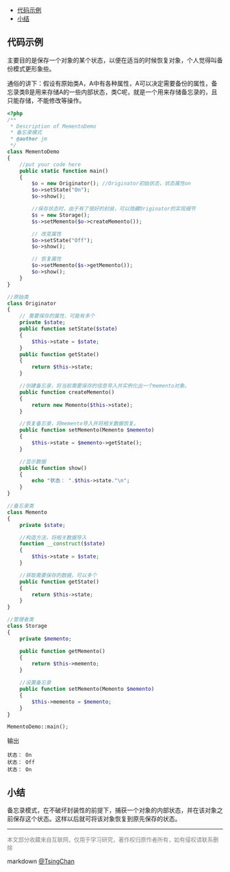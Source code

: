 
<!-- TOC -->

- [代码示例](#代码示例)
- [小结](#小结)

<!-- /TOC -->

## 代码示例

主要目的是保存一个对象的某个状态，以便在适当的时候恢复对象，个人觉得叫备份模式更形象些。

通俗的讲下：假设有原始类A，A中有各种属性，A可以决定需要备份的属性，备忘录类B是用来存储A的一些内部状态，类C呢，就是一个用来存储备忘录的，且只能存储，不能修改等操作。

```php
<?php
/**
 * Description of MementoDemo
 * 备忘录模式
 * @author jm
 */
class MementoDemo
{
    //put your code here
    public static function main()
    {
        $o = new Originator(); //Originator初始状态，状态属性on
        $o->setState("On");
        $o->show();

        //保存状态时，由于有了很好的封装，可以隐藏Originator的实现细节
        $s = new Storage();
        $s->setMemento($o->createMemento());

        // 改变属性
        $o->setState("Off");
        $o->show();

        // 恢复属性
        $o->setMemento($s->getMemento());
        $o->show();        
    }
}

//原始类
class Originator
{   
    // 需要保存的属性，可能有多个
    private $state;
    public function setState($state)
    {
        $this->state = $state;
    }
    public function getState()
    {
        return $this->state;
    }

    //创建备忘录，将当前需要保存的信息导入并实例化出一个memento对象。
    public function createMemento()
    {
        return new Memento($this->state);
    }

    //恢复备忘录，将memento导入并将相关数据恢复。
    public function setMemento(Memento $memento)
    {   
        $this->state = $memento->getState();
    }

    //显示数据
    public function show()
    {
        echo "状态： ".$this->state."\n";
    }
}

//备忘录类
class Memento
{
    private $state;

    //构造方法，将相关数据导入
    function __construct($state)
    {
        $this->state = $state;
    }

    //获取需要保存的数据，可以多个
    public function getState()
    {
        return $this->state;
    }
}

//管理者类
class Storage
{
    private $memento;

    public function getMemento()
    {   
        return $this->memento;
    }

    //设置备忘录
    public function setMemento(Memento $memento)
    {   
        $this->memento = $memento;
    }
}

MementoDemo::main();

```
输出
```
状态： On
状态： Off
状态： On
```

## 小结

备忘录模式，在不破坏封装性的前提下，捕获一个对象的内部状态，并在该对象之前保存这个状态。这样以后就可将该对象恢复到原先保存的状态。

----
<font size=2 color='grey'>本文部分收藏来自互联网，仅用于学习研究，著作权归原作者所有，如有侵权请联系删除</font>

markdown [@TsingChan](http://www.9ong.com/) 
